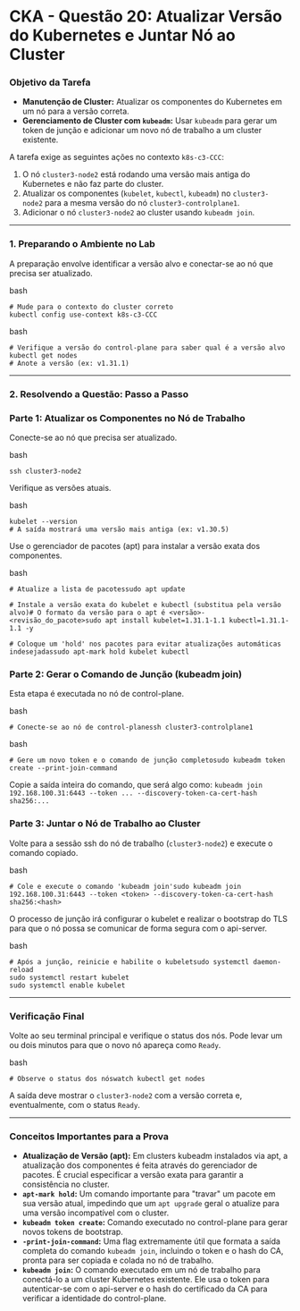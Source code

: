 # **CKA - Questão 20: Atualizar Versão do Kubernetes e Juntar Nó ao Cluster**

### **Objetivo da Tarefa**

- **Manutenção de Cluster:** Atualizar os componentes do Kubernetes em um nó para a versão correta.
- **Gerenciamento de Cluster com `kubeadm`:** Usar `kubeadm` para gerar um token de junção e adicionar um novo nó de trabalho a um cluster existente.

A tarefa exige as seguintes ações no contexto `k8s-c3-CCC`:

1. O nó `cluster3-node2` está rodando uma versão mais antiga do Kubernetes e não faz parte do cluster.
2. Atualizar os componentes (`kubelet`, `kubectl`, `kubeadm`) no `cluster3-node2` para a mesma versão do nó `cluster3-controlplane1`.
3. Adicionar o nó `cluster3-node2` ao cluster usando `kubeadm join`.

---

### **1. Preparando o Ambiente no Lab**

A preparação envolve identificar a versão alvo e conectar-se ao nó que precisa ser atualizado.

bash

```
# Mude para o contexto do cluster correto
kubectl config use-context k8s-c3-CCC
```

bash

```
# Verifique a versão do control-plane para saber qual é a versão alvo
kubectl get nodes
# Anote a versão (ex: v1.31.1)
```

---

### **2. Resolvendo a Questão: Passo a Passo**

### **Parte 1: Atualizar os Componentes no Nó de Trabalho**

Conecte-se ao nó que precisa ser atualizado.

bash

```
ssh cluster3-node2
```

Verifique as versões atuais.

bash

```
kubelet --version
# A saída mostrará uma versão mais antiga (ex: v1.30.5)
```

Use o gerenciador de pacotes (apt) para instalar a versão exata dos componentes.

bash

```
# Atualize a lista de pacotessudo apt update

# Instale a versão exata do kubelet e kubectl (substitua pela versão alvo)# O formato da versão para o apt é <versão>-<revisão_do_pacote>sudo apt install kubelet=1.31.1-1.1 kubectl=1.31.1-1.1 -y

# Coloque um 'hold' nos pacotes para evitar atualizações automáticas indesejadassudo apt-mark hold kubelet kubectl
```

### **Parte 2: Gerar o Comando de Junção (kubeadm join)**

Esta etapa é executada no nó de control-plane.

bash

```
# Conecte-se ao nó de control-planessh cluster3-controlplane1
```

bash

```
# Gere um novo token e o comando de junção completosudo kubeadm token create --print-join-command
```

Copie a saída inteira do comando, que será algo como: `kubeadm join 192.168.100.31:6443 --token ... --discovery-token-ca-cert-hash sha256:...`

### **Parte 3: Juntar o Nó de Trabalho ao Cluster**

Volte para a sessão ssh do nó de trabalho (`cluster3-node2`) e execute o comando copiado.

bash

```
# Cole e execute o comando 'kubeadm join'sudo kubeadm join 192.168.100.31:6443 --token <token> --discovery-token-ca-cert-hash sha256:<hash>
```

O processo de junção irá configurar o kubelet e realizar o bootstrap do TLS para que o nó possa se comunicar de forma segura com o api-server.

bash

```
# Após a junção, reinicie e habilite o kubeletsudo systemctl daemon-reload
sudo systemctl restart kubelet
sudo systemctl enable kubelet
```

---

### **Verificação Final**

Volte ao seu terminal principal e verifique o status dos nós. Pode levar um ou dois minutos para que o novo nó apareça como `Ready`.

bash

```
# Observe o status dos nóswatch kubectl get nodes
```

A saída deve mostrar o `cluster3-node2` com a versão correta e, eventualmente, com o status `Ready`.

---

### **Conceitos Importantes para a Prova**

- **Atualização de Versão (apt):** Em clusters kubeadm instalados via apt, a atualização dos componentes é feita através do gerenciador de pacotes. É crucial especificar a versão exata para garantir a consistência no cluster.
- **`apt-mark hold`:** Um comando importante para "travar" um pacote em sua versão atual, impedindo que um `apt upgrade` geral o atualize para uma versão incompatível com o cluster.
- **`kubeadm token create`:** Comando executado no control-plane para gerar novos tokens de bootstrap.
- **`-print-join-command`:** Uma flag extremamente útil que formata a saída completa do comando `kubeadm join`, incluindo o token e o hash do CA, pronta para ser copiada e colada no nó de trabalho.
- **`kubeadm join`:** O comando executado em um nó de trabalho para conectá-lo a um cluster Kubernetes existente. Ele usa o token para autenticar-se com o api-server e o hash do certificado da CA para verificar a identidade do control-plane.
